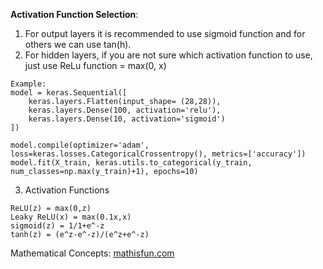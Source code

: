 **Activation Function Selection**:
1. For output layers it is recommended to use sigmoid function and for others we can use tan(h).
2. For hidden layers, if you are not sure which activation function to use, just use ReLu function = max(0, x)
```
Example:
model = keras.Sequential([
    keras.layers.Flatten(input_shape= (28,28)),
    keras.layers.Dense(100, activation='relu'),
    keras.layers.Dense(10, activation='sigmoid')
])

model.compile(optimizer='adam', loss=keras.losses.CategoricalCrossentropy(), metrics=['accuracy'])
model.fit(X_train, keras.utils.to_categorical(y_train, num_classes=np.max(y_train)+1), epochs=10)
```
3. Activation Functions 
```
ReLU(z) = max(0,z)
Leaky ReLU(x) = max(0.1x,x)
sigmoid(z) = 1/1+e^-z
tanh(z) = (e^z-e^-z)/(e^z+e^-z)
```
Mathematical Concepts:
[mathisfun.com](https://www.mathsisfun.com/)
